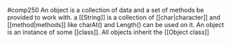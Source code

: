 #comp250 
An object is a collection of data and a set of methods be provided to work with. a [[String]] is a collection of [[char|character]] and [[method|methods]] like charAt() and Length() can be used on it. An object is an instance of some [[class]]. All objects inherit the [[Object class]]